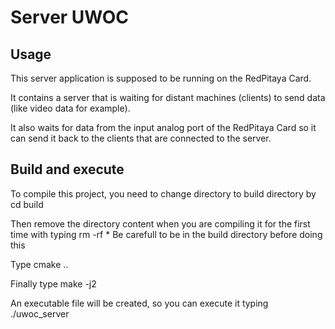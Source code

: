 # Server UWOC

## Usage

This server application is supposed to be running on the RedPitaya Card.

It contains a server that is waiting for distant machines (clients) to send data
(like video data for example).

It also waits for data from the input analog port of the RedPitaya Card so it
can send it back to the clients that are connected to the server.

## Build and execute

To compile this project, you need to change directory to build directory by cd build

Then remove the directory content when you are compiling it for the first time with typing rm -rf *
Be carefull to be in the build directory before doing this

Type cmake ..

Finally type make -j2

An executable file will be created, so you can execute it typing ./uwoc_server
